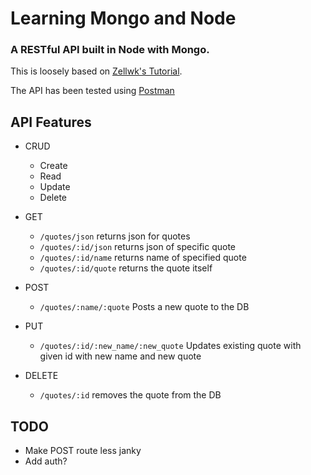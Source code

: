 # Learning Mongo and Node
### A RESTful API built in Node with Mongo.


This is loosely based on [Zellwk's Tutorial](https://zellwk.com/blog/crud-express-mongodb/).

The API has been tested using [Postman](https://www.getpostman.com/)


## API Features
* CRUD
  * Create
  * Read
  * Update
  * Delete

* GET
  * `/quotes/json` returns json for quotes
  * `/quotes/:id/json` returns json of specific quote
  * `/quotes/:id/name` returns name of specified quote
  * `/quotes/:id/quote` returns the quote itself

* POST
  * `/quotes/:name/:quote` Posts a new quote to the DB

* PUT
  * `/quotes/:id/:new_name/:new_quote` Updates existing quote with given id with new name and new quote

* DELETE
  * `/quotes/:id` removes the quote from the DB

## TODO
* Make POST route less janky
* Add auth?
